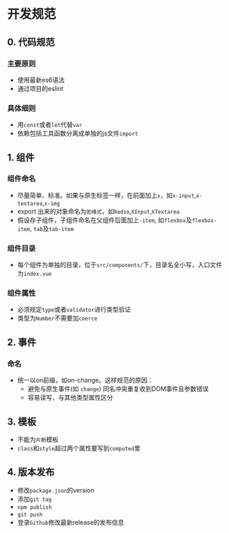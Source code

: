 # 开发规范

## 0. 代码规范

### 主要原则

+ 使用最新es6语法
+ 通过项目的eslint

### 具体细则

+ 用`const`或者`let`代替`var`
+ 依赖包括工具函数分离成单独的js文件`import`

## 1. 组件

### 组件命名

+ 尽量简单、标准。如果与原生标签一样，在前面加上`x`，如`x-input`,`x-textarea`,`x-img`
+ export 出来的对象命名为`驼峰式`，如`Radio`,`XInput`,`XTextarea`
+ 假设存子组件，子组件命名在父组件后面加上`-item`, 如`flexbox`及`flexbox-item`, `tab`及`tab-item`

### 组件目录

+ 每个组件为单独的目录，位于`src/components/`下，目录名全小写，入口文件为`index.vue`

### 组件属性

+ 必须规定`type`或者`validator`进行类型验证
+ 类型为`Number`不需要加`coerce`

## 2. 事件

### 命名

+ 统一以on前缀，如on-change。这样规范的原因：
  + 避免与原生事件(如 `change`) 同名冲突重复收到DOM事件且参数错误
  + 容易读写，与其他类型属性区分

## 3. 模板

+ 不能为`片断`模板
+ `class`和`style`超过两个属性要写到`computed`里

## 4. 版本发布

+ 修改`package.json`的version
+ 添加`git tag`
+ `npm publish`
+ `git push`
+ 登录`Github`修改最新release的发布信息